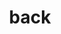 ---
category: 4-letters
denotation: null
name: back
reference_link: https://www.etymonline.com/word/back
root_language: null
root_name: null
title: back
type: free
word_sums:
- respelling: back
  sum: 'Back + '
---
